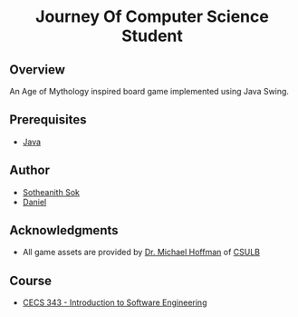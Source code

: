 <h1 align="center" style="border: none">Journey Of Computer Science Student</h1>

## Overview
An Age of Mythology inspired board game implemented using Java Swing.

## Prerequisites
 - [Java](https://www.oracle.com/java/technologies/javase-downloads.html)

## Author
 - [Sotheanith Sok](https://github.com/sotheanith)
 - [Daniel](https://github.com/dafaqq)

## Acknowledgments
 - All game assets are provided by [Dr. Michael Hoffman](https://www.csulb.edu/college-of-engineering/dr-michael-hoffman) of [CSULB](https://www.csulb.edu/)

## Course
 - [CECS 343 - Introduction to Software Engineering](http://catalog.csulb.edu/preview_course_nopop.php?catoid=5&coid=39993)
